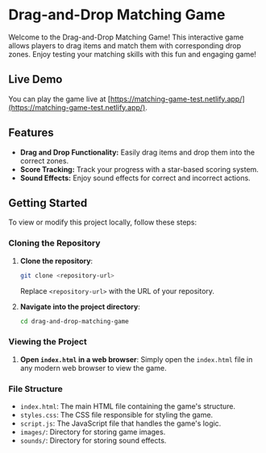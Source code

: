 # Drag-and-Drop Matching Game

Welcome to the Drag-and-Drop Matching Game! This interactive game allows players to drag items and match them with corresponding drop zones. Enjoy testing your matching skills with this fun and engaging game!

## Live Demo

You can play the game live at [https://matching-game-test.netlify.app/](https://matching-game-test.netlify.app/).

## Features

- **Drag and Drop Functionality:** Easily drag items and drop them into the correct zones.
- **Score Tracking:** Track your progress with a star-based scoring system.
- **Sound Effects:** Enjoy sound effects for correct and incorrect actions.

## Getting Started

To view or modify this project locally, follow these steps:

### Cloning the Repository

1. **Clone the repository**:
   ```bash
   git clone <repository-url>
   ```
   Replace `<repository-url>` with the URL of your repository.

2. **Navigate into the project directory**:
   ```bash
   cd drag-and-drop-matching-game
   ```

### Viewing the Project

1. **Open `index.html` in a web browser**:
   Simply open the `index.html` file in any modern web browser to view the game.

### File Structure

- `index.html`: The main HTML file containing the game's structure.
- `styles.css`: The CSS file responsible for styling the game.
- `script.js`: The JavaScript file that handles the game's logic.
- `images/`: Directory for storing game images.
- `sounds/`: Directory for storing sound effects.

